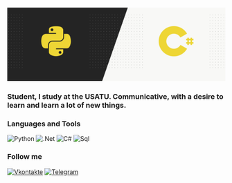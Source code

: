 ![Header](https://github.com/Anttttr/Anttttr/blob/main/Header.png)

### Student, I study at the USATU. Communicative, with a desire to learn and learn a lot of new things.

### Languages and Tools
![Python](https://img.shields.io/badge/-Python-090909?style=for-the-badge&logo=python&logoColor=47C5FB)
![.Net](https://img.shields.io/badge/-.Net-090909?style=for-the-badge&logo=.net&logoColor=E5D3FF)
![C#](https://img.shields.io/badge/C%23-090909?style=for-the-badge&logo=c-sharp&logoColor=white)
![Sql](https://img.shields.io/badge/-Sql-090909?style=for-the-badge&logo=sql&logoColor=006488)
### Follow me
[![Vkontakte](https://img.shields.io/badge/Vkontakte-090909?style=for-the-badge&logo=Vk&logoColor=white)](https://vk.com/id113180737)
[![Telegram](https://img.shields.io/badge/Telegram-090909?style=for-the-badge&logo=telegram&logoColor=white)](https://t.me/anton46A)
